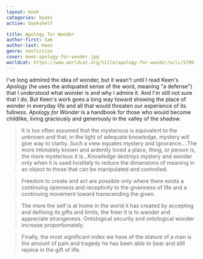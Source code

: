 ```yaml
---
layout: book
categories: books
active: bookshelf

title: Apology for Wonder
author-first: Sam
author-last: Keen
genre: nonfiction
cover: keen-apology-for-wonder.jpg
worldcat: https://www.worldcat.org/title/apology-for-wonder/oclc/5709
---
```


I've long admired the idea of wonder, but it wasn't until I read Keen's *Apology* (he uses the antiquated sense of the word, meaning "a defense") that I understood what wonder is and why I admire it. And I'm still not sure that I do. But Keen's work goes a long way toward showing the place of wonder in everyday life and all that would threaten our experience of its fullness. *Apology for Wonder* is a handbook for those who would become childlike, living graciously and generously in the valley of the shadow.

> It is too often assumed that the mysterious is equivalent to the unknown and that, in the light of adequate knowledge, mystery will give way to clarity. Such a view equates mystery and ignorance....The more intimately known and ardently loved a place, thing, or person is, the more mysterious it is...Knowledge destroys mystery and wonder only when it is used hostilely to reduce the dimensions of meaning in an object to those that can be manipulated and controlled.

> Freedom to create and act are possible only where there exists a continuing openness and receptivity to the givenness of life and a continuing movement toward transcending the given.

> The more the self is at home in the world it has created by accepting and defining its gifts and limits, the freer it is to wander and appreciate strangeness. Ontological security and ontological wonder increase proportionately.

> Finally, the most significant index we have of the stature of a man is the amount of pain and tragedy he has been able to bear and still rejoice in the gift of life.